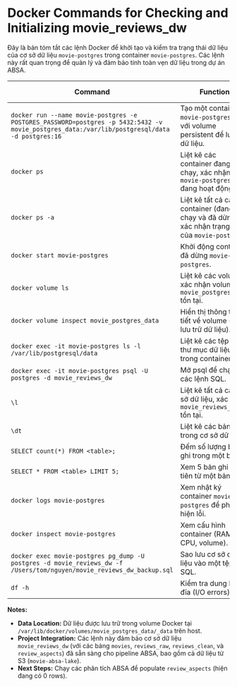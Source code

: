 # Docker Commands for Checking and Initializing movie_reviews_dw

Đây là bản tóm tắt các lệnh Docker để khởi tạo và kiểm tra trạng thái dữ liệu của cơ sở dữ liệu `movie-postgres` trong container `movie-postgres`. Các lệnh này rất quan trọng để quản lý và đảm bảo tính toàn vẹn dữ liệu trong dự án ABSA.

| Command | Function | Sample Output | Where to Run |
|---|---|---|---|
| `docker run --name movie-postgres -e POSTGRES_PASSWORD=postgres -p 5432:5432 -v movie_postgres_data:/var/lib/postgresql/data -d postgres:16` | Tạo một container `movie-postgres` mới với volume persistent để lưu trữ dữ liệu. | Container movie-postgres running, volume movie_postgres_data created | Terminal |
| `docker ps` | Liệt kê các container đang chạy, xác nhận `movie-postgres` đang hoạt động. | movie-postgres with port 5432 | Terminal |
| `docker ps -a` | Liệt kê tất cả các container (đang chạy và đã dừng), xác nhận trạng thái của `movie-postgres`. | movie-postgres with status Exited | Terminal |
| `docker start movie-postgres` | Khởi động container đã dừng `movie-postgres`. | movie-postgres | Terminal |
| `docker volume ls` | Liệt kê các volume, xác nhận volume `movie_postgres_data` tồn tại. | local movie_postgres_data | Terminal |
| `docker volume inspect movie_postgres_data` | Hiển thị thông tin chi tiết về volume (vị trí lưu trữ dữ liệu). | Mountpoint: `/var/lib/docker/volumes/movie_postgres_data/_data` | Terminal |
| `docker exec -it movie-postgres ls -l /var/lib/postgresql/data` | Liệt kê các tệp trong thư mục dữ liệu bên trong container. | base, global, postgresql.conf, etc. | Terminal |
| `docker exec -it movie-postgres psql -U postgres -d movie_reviews_dw` | Mở psql để chạy các lệnh SQL. | psql prompt | Terminal |
| `\l` | Liệt kê tất cả các cơ sở dữ liệu, xác nhận `movie_reviews_dw` tồn tại. | List of databases | psql |
| `\dt` | Liệt kê các bảng trong cơ sở dữ liệu. | movies, review_aspects, reviews_clean, reviews_raw | psql |
| `SELECT count(*) FROM <table>;` | Đếm số lượng bản ghi trong một bảng. | 5250, 0, 360228, 360229 | psql |
| `SELECT * FROM <table> LIMIT 5;` | Xem 5 bản ghi đầu tiên từ một bảng. | 5 rows from reviews_raw | psql |
| `docker logs movie-postgres` | Xem nhật ký container `movie-postgres` để phát hiện lỗi. | PostgreSQL startup logs | Terminal |
| `docker inspect movie-postgres` | Xem cấu hình container (RAM, CPU, volume). | Config with Memory: 4GB, Cpus: 4 | Terminal |
| `docker exec movie-postgres pg_dump -U postgres -d movie_reviews_dw -f /Users/tom/nguyen/movie_reviews_dw_backup.sql` | Sao lưu cơ sở dữ liệu vào một tệp SQL. | File movie_reviews_dw_backup.sql | Terminal |
| `df -h` | Kiểm tra dung lượng đĩa (I/O errors). | 50G available | Terminal |

**Notes:**

* **Data Location:** Dữ liệu được lưu trữ trong volume Docker tại `/var/lib/docker/volumes/movie_postgres_data/_data` trên host.
* **Project Integration:** Các lệnh này đảm bảo cơ sở dữ liệu `movie_reviews_dw` (với các bảng `movies`, `reviews_raw`, `reviews_clean`, và `review_aspects`) đã sẵn sàng cho pipeline ABSA, bao gồm cả dữ liệu từ S3 (`movie-absa-lake`).
* **Next Steps:** Chạy các phân tích ABSA để populate `review_aspects` (hiện đang có 0 rows).